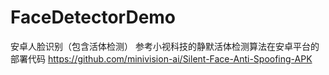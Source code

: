 # FaceDetectorDemo
安卓人脸识别（包含活体检测）
参考小视科技的静默活体检测算法在安卓平台的部署代码
https://github.com/minivision-ai/Silent-Face-Anti-Spoofing-APK
